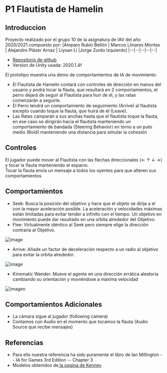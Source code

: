 # P1 Flautista de Hamelin

## Introduccion

Proyecto realizado por el grupo 10 de la asignatura de IAV del año 2020/2021 compuesto por:
|Amparo Rubio Bellón | Marcos Llinares Montes | Alejandro Plázer Arnaz | Liyuan Li |Jorge Zurdo Izquierdo|
|--|--|--|--|--|

* [Repositorio de github](https://github.com/amprubio/IAV-G10)
* Version de Unity usada: 2020.1.4f

El prototipo muestra una demo de comportamientos de IA de movimiento:

* El Flautista de Hamelín contará con controles de dirección en manos del usuario y podrá tocar la flauta, que resultará en 2 comportamientos, el perro dejará de seguir al Flautista para huir de él, y las ratas comenzarán a seguirle.
* El Perro tendrá un comportamiento de seguimiento (Arrive) al flautista excepto cuando toque la flauta, que huirá de él (Leave).
* Las Ratas camparán a sus anchas hasta que el flautista toque la flauta, en ese caso se dirigirán hacia el flautista manteniendo un comportamiento de bandada (Steering Behavior) en torno a un puto medio (Boid) manteniendo una distancia para simular la cohesión

## Controles
El jugador puede mover al Flautista con las flechas direccionales (← ↑ ↓ →) y tocar la flauta manteniendo el espacio.  
Tocar la flauta envía un mensaje a todos los oyentes para que alteren sus comportamientos

## Comportamientos

* Seek: Busca la posición del objetivo y hace que el objeto se dirija a el con la mayor aceleración posible. La aceleración y velocidades máximas están limitadas para evitar tender a infinito con el tiempo. Un objetivo en movimiento puede dar resultado en una orbita alrededor del Objetivo.
* Flee: Virtualmente idéntico al Seek pero siempre elige la dirección contraria al Objetivo.  

![image](https://user-images.githubusercontent.com/18735746/110780687-3fe1c300-8265-11eb-97e6-ff766e668bc1.png)

* Arrive: Añade un factor de deceleración respecto a un radio al objetivo para evitar la orbita alrededor.  

![image](https://user-images.githubusercontent.com/18735746/110780787-5e47be80-8265-11eb-8098-2e9e34995d9c.png)

* Kinematic Wander: Mueve el agente en una dirección errática aleatoria cambiando su orientación y moviéndose a máxima velocidad

![imagen](https://user-images.githubusercontent.com/37513637/110984149-03988a80-836b-11eb-94bf-cae0a33fe838.png)

## Comportamientos Adicionales
* La cámara sigue al jugador (following camera)
* Contamos con Audio en el momento que tocamos la flauta (Audio Source que recibe mensajes)

## Referencias
* Para ello nuestra referencia ha sido puramente el libro de Ian Millington -- IA for Games 3rd Edition -- Chapter 3
* Modelos obtenidos de[ la pagina de Kenney](https://www.kenney.nl/assets) 
